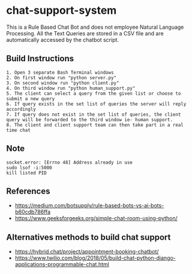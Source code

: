 # chat-support-system
This is a Rule Based Chat Bot and does not employee Natural Language Processing.
All the Text Queries are stored in a CSV file and are automatically accessed by the chatbot script.

## Build Instructions
	1. Open 3 separate Bash Terminal windows
	2. On first window run "python server.py"
	3. On second window run "python client.py"
	4. On third window run "python human_support.py"
	5. The client can select a query from the given list or choose to submit a new query
	6. If query exists in the set list of queries the server will reply accordingly
	7. If query does not exist in the set list of queries, the client query will be forwarded to the third window ie- human support. 
	8. The client and client support team can then take part in a real time chat 

## Note 
	socket.error: [Errno 48] Address already in use
	sudo lsof -i:5000
	kill listed PID
	
## References 
- https://medium.com/botsupply/rule-based-bots-vs-ai-bots-b60cdb786ffa
- https://www.geeksforgeeks.org/simple-chat-room-using-python/

## Alternatives methods to build chat support
- https://hybrid.chat/project/appointment-booking-chatbot/
- https://www.twilio.com/blog/2018/05/build-chat-python-django-applications-programmable-chat.html
